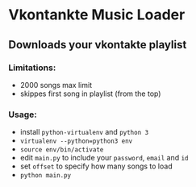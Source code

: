 # Vkontankte Music Loader

## Downloads your vkontakte playlist

### Limitations:
* 2000 songs max limit
* skippes first song in playlist (from the top)


### Usage:
* install `python-virtualenv` and `python 3`
* `virtualenv --python=python3 env`
* `source env/bin/activate`
* edit `main.py` to include your `password`, `email` and `id`
* set `offset` to specify how many songs to load
* `python main.py`